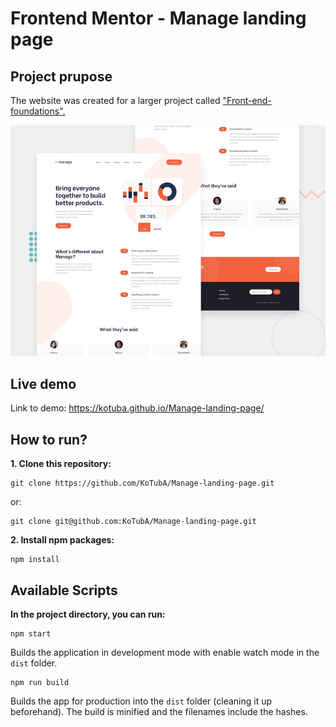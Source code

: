 # Frontend Mentor - Manage landing page

## Project prupose

The website was created for a larger project called ["Front-end-foundations".](https://github.com/KoTubA/Front-end-foundations)

![Design preview for the Manage landing page coding challenge](./src/design/desktop-preview.jpg)

## Live demo

Link to demo: https://kotuba.github.io/Manage-landing-page/

## How to run?

**1. Clone this repository:**
```
git clone https://github.com/KoTubA/Manage-landing-page.git
```

or:

```
git clone git@github.com:KoTubA/Manage-landing-page.git
```

**2. Install npm packages:**

```
npm install
```

## Available Scripts

**In the project directory, you can run:**

```
npm start
```

Builds the application in development mode with enable watch mode in the `dist` folder.

```
npm run build
```

Builds the app for production into the `dist` folder (cleaning it up beforehand). The build is minified and the filenames include the hashes.
